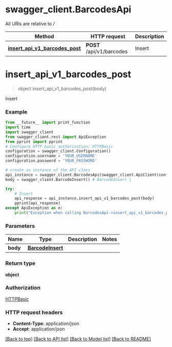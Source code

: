 # swagger_client.BarcodesApi

All URIs are relative to */*

Method | HTTP request | Description
------------- | ------------- | -------------
[**insert_api_v1_barcodes_post**](BarcodesApi.md#insert_api_v1_barcodes_post) | **POST** /api/v1/barcodes | Insert

# **insert_api_v1_barcodes_post**
> object insert_api_v1_barcodes_post(body)

Insert

### Example
```python
from __future__ import print_function
import time
import swagger_client
from swagger_client.rest import ApiException
from pprint import pprint
# Configure HTTP basic authorization: HTTPBasic
configuration = swagger_client.Configuration()
configuration.username = 'YOUR_USERNAME'
configuration.password = 'YOUR_PASSWORD'

# create an instance of the API class
api_instance = swagger_client.BarcodesApi(swagger_client.ApiClient(configuration))
body = swagger_client.BarcodeInsert() # BarcodeInsert | 

try:
    # Insert
    api_response = api_instance.insert_api_v1_barcodes_post(body)
    pprint(api_response)
except ApiException as e:
    print("Exception when calling BarcodesApi->insert_api_v1_barcodes_post: %s\n" % e)
```

### Parameters

Name | Type | Description  | Notes
------------- | ------------- | ------------- | -------------
 **body** | [**BarcodeInsert**](BarcodeInsert.md)|  | 

### Return type

**object**

### Authorization

[HTTPBasic](../README.md#HTTPBasic)

### HTTP request headers

 - **Content-Type**: application/json
 - **Accept**: application/json

[[Back to top]](#) [[Back to API list]](../README.md#documentation-for-api-endpoints) [[Back to Model list]](../README.md#documentation-for-models) [[Back to README]](../README.md)

